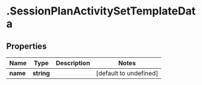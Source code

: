 # .SessionPlanActivitySetTemplateData

## Properties

Name | Type | Description | Notes
------------ | ------------- | ------------- | -------------
**name** | **string** |  | [default to undefined]

